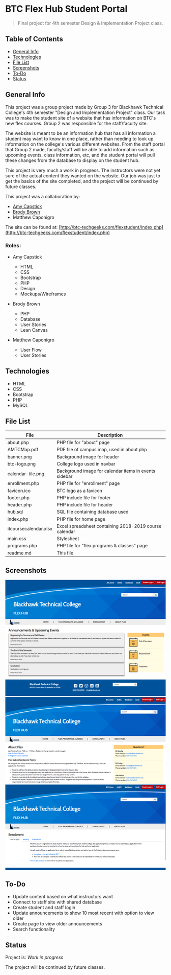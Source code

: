 # BTC Flex Hub Student Portal
> Final project for 4th semester Design & Implementation Project class.

## Table of Contents
* [General Info](#general-info)
* [Technologies](#technologies)
* [File List](#file-list)
* [Screenshots](#screenshots)
* [To-Do](#to-do)
* [Status](#status)

## General Info
This project was a group project made by Group 3 for Blackhawk Technical College's 4th semester
"Design and Implementation Project" class. Our task was to make the student site 
of a website that has information on BTC's new flex courses. Group 2 was responsible for the
staff/faculty site.

The website is meant to be an information hub that has all information a student may want to
know in one place, rather than needing to look up information on the college's various different
websites. From the staff portal that Group 2 made, faculty/staff will be able to add information such
as upcoming events, class information, etc, and the student portal will pull these changes from the
database to display on the student hub.

This project is very much a work in progress. The instructors were not yet sure of the actual content
they wanted on the website. Our job was just to get the basics of the site completed, and the project
will be continued by future classes.

This project was a collaboration by:
* [Amy Capstick](https://github.com/amycapstick)
* [Brody Brown](https://github.com/Bbrown41)
* Matthew Caponigro

The site can be found at:
[http://btc-techgeeks.com/flexstudent/index.php](http://btc-techgeeks.com/flexstudent/index.php)

### Roles:
* Amy Capstick
    * HTML
    * CSS
    * Bootstrap
    * PHP 
    * Design
    * Mockups/Wireframes

* Brody Brown
    * PHP
    * Database
    * User Stories
    * Lean Canvas

* Matthew Caponigro
    * User Flow
    * User Stories

## Technologies
* HTML
* CSS
* Bootstrap
* PHP
* MySQL

## File List
| File                  | Description                                               |
| -----------           | -----------                                               |
| about.php             | PHP file for "about" page                                 |
| AMTCMap.pdf           | PDF file of campus map, used in about.php                 |
| banner.png            | Background image for header                               |
| btc-logo.png          | College logo used in navbar                               |
| calendar-tile.png     | Background image for calendar items in events sidebar     |
| enrollment.php        | PHP file for "enrollment" page                            |
| favicon.ico           | BTC logo as a favicon                                     |
| footer.php            | PHP include file for footer                               |
| header.php            | PHP include file for header                               |
| hub.sql               | SQL file containing database used                         |
| index.php             | PHP file for home page                                    |
| itcoursecalendar.xlsx | Excel spreadsheet containing 2018-2019 course calendar    |
| main.css              | Stylesheet                                                |
| programs.php          | PHP file for "flex programs & classes" page               |
| readme.md             | This file                                                 |

## Screenshots
![Homepage](screenshots/homescreenshot.png?raw=true "Home Page")
![About](screenshots/aboutscreenshot.png?raw=true "About Page")
![Enrollment](screenshots/enrollmentscreenshot.png?raw=true "Enrollment Page")

## To-Do
* Update content based on what instructors want
* Connect to staff site with shared database
* Create student and staff login
* Update announcements to show 10 most recent with option to view older
* Create page to view older announcements
* Search functionality

## Status
Project is: _Work in progress_

The project will be continued by future classes.